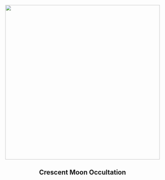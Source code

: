 
<p align="center"><img src="https://apod.nasa.gov/apod/image/2302/JupiterOccultationFefoBouvier1024.jpg" width="500" height="500"></p>
<h2 align="center"> Crescent Moon Occultation </h2>
